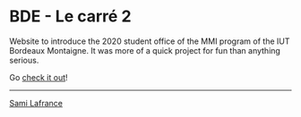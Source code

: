 # BDE - Le carré 2

Website to introduce the 2020 student office of the MMI program of the IUT Bordeaux Montaigne. It was more of a quick project for fun than anything serious.

Go [check it out](https://neoxazrot.github.io/bde-le-carre/)!

---

[Sami Lafrance](https://www.samilafrance.com/)
